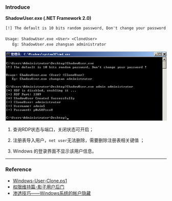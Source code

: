 ### Introduce

**ShadowUser.exe   (.NET Framework 2.0)**

```tex
[!] The default is 10 bits random password, Don't change your password !

Usage: ShadowUser.exe <User> <CloneUser>
   Eg: ShadowUser.exe zhangsan administrator
```

![image-20210127170232740](./imgs/image-20210127170232740.png)

1. 查询RDP状态与端口，关闭状态可开启；

2. 注册表导入用户，`net user`无法删除，需要删除注册表相关键值 ；

3. Windows 的登录界面不显示该用户信息。

------

### Reference

- [Windows-User-Clone.ps1](https://github.com/3gstudent/Windows-User-Clone/blob/master/Windows-User-Clone.ps1)
- [权限维持篇-影子用户后门](http://hackergu.com/power-shadowuser/)
- [渗透技巧——Windows系统的帐户隐藏](https://3gstudent.github.io/3gstudent.github.io/%E6%B8%97%E9%80%8F%E6%8A%80%E5%B7%A7-Windows%E7%B3%BB%E7%BB%9F%E7%9A%84%E5%B8%90%E6%88%B7%E9%9A%90%E8%97%8F/)